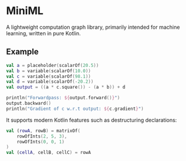 # MiniML
A lightweight computation graph library, primarily intended for machine learning, written in pure Kotlin.

## Example
```kotlin
val a = placeholder(scalarOf(20.5))
val b = variable(scalarOf(10.0))
val c = variable(scalarOf(98.1))
val d = variable(scalarOf(-20.2))
val output = ((a * c.square()) - (a * b)) + d

println("Forwardpass: ${output.forward()}")
output.backward()
println("Gradient of c w.r.t output: ${c.gradient}")
```

It supports modern Kotlin features such as destructuring declarations:

```kotlin
val (rowA, rowB) = matrixOf(
    rowOfInts(2, 5, 3),
    rowOfInts(0, 0, 1)
)
val (cellA, cellB, cellC) = rowA
```
